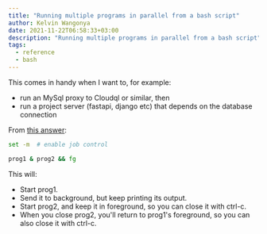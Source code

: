```yaml
---
title: "Running multiple programs in parallel from a bash script"
author: Kelvin Wangonya
date: 2021-11-22T06:58:33+03:00
description: "Running multiple programs in parallel from a bash script"
tags:
  - reference
  - bash
---
```


This comes in handy when I want to, for example:

- run an MySql proxy to Cloudql or similar, then
- run a project server (fastapi, django etc) that depends on the database connection

From [this answer](https://stackoverflow.com/questions/3004811/how-do-you-run-multiple-programs-in-parallel-from-a-bash-script):

```bash
set -m  # enable job control

prog1 & prog2 && fg
```

This will:

- Start prog1.
- Send it to background, but keep printing its output.
- Start prog2, and keep it in foreground, so you can close it with ctrl-c.
- When you close prog2, you'll return to prog1's foreground, so you can also close it with ctrl-c.
